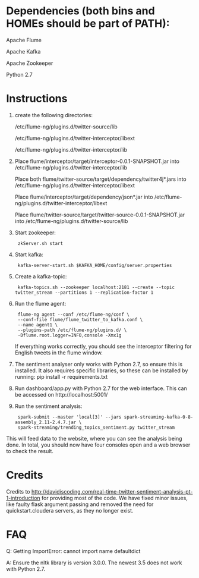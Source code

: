 # Dependencies (both bins and HOMEs should be part of PATH):

Apache Flume

Apache Kafka

Apache Zookeeper

Python 2.7

# Instructions

1. create the following directories:
    
    /etc/flume-ng/plugins.d/twitter-source/lib

    /etc/flume-ng/plugins.d/twitter-interceptor/libext

    /etc/flume-ng/plugins.d/twitter-interceptor/lib

2.
    Place flume/interceptor/target/interceptor-0.0.1-SNAPSHOT.jar into /etc/flume-ng/plugins.d/twitter-interceptor/lib

    Place both flume/twitter-source/target/dependency/twitter4j*.jars into /etc/flume-ng/plugins.d/twitter-interceptor/libext

    Place flume/interceptor/target/dependency/json*.jar into /etc/flume-ng/plugins.d/twitter-interceptor/libext

    Place flume/twitter-source/target/twitter-source-0.0.1-SNAPSHOT.jar into /etc/flume-ng/plugins.d/twitter-source/lib

3. Start zookeeper: 

        zkServer.sh start

4. Start kafka:

        kafka-server-start.sh $KAFKA_HOME/config/server.properties

5. Create a kafka-topic:

        kafka-topics.sh --zookeeper localhost:2181 --create --topic twitter_stream --partitions 1 --replication-factor 1

6. Run the flume agent:

        flume-ng agent --conf /etc/flume-ng/conf \
        --conf-file flume/flume_twitter_to_kafka.conf \
        --name agent1 \
        --plugins-path /etc/flume-ng/plugins.d/ \
        -Dflume.root.logger=INFO,console -Xmx1g

    If everything works correctly, you should see the interceptor filtering for English tweets in the flume window.


7. The sentiment analyser only works with Python 2.7, so ensure this is installed. It also requires specific libraries, 
    so these can be installed by running: pip install -r requirements.txt


8. Run dashboard/app.py with Python 2.7 for the web interface. This can be accessed on http://localhost:5001/

9. Run the sentiment analysis:

        spark-submit --master 'local[3]' --jars spark-streaming-kafka-0-8-assembly_2.11-2.4.7.jar \
        spark-streaming/trending_topics_sentiment.py twitter_stream

This will feed data to the website, where you can see the analysis being done. In total, you should now have four
consoles open and a web browser to check the result. 

# Credits

Credits to http://davidiscoding.com/real-time-twitter-sentiment-analysis-pt-1-introduction 
for providing most of the code. We have fixed minor issues, like faulty flask 
argument passing and removed the need for quickstart.cloudera servers, as 
they no longer exist. 

# FAQ

Q: Getting ImportError: cannot import name defaultdict

A: Ensure the nltk library is version 3.0.0. The newest 3.5 does not work with Python 2.7. 
